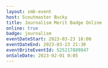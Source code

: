 ```yaml
---
layout: smb-event
host: Scoutmaster Bucky
title: Journalism Merit Badge Online
online: true
badge: journalism
eventDateStart: 2023-03-23 18:00
eventDateEnd: 2023-03-23 21:30
eventBriteEventId: 525217889847
onSaleDate: 2023-02-01 0:05
---
```


